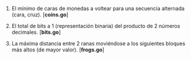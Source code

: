 
1. El mínimo de caras de monedas a voltear para una secuencia alternada (cara, cruz). [**coins.go**]

2. El total de bits a 1 (representación binaria) del producto de 2 números decimales. [**bits.go**]

3. La máxima distancia entre 2 ranas moviéndose a los siguientes bloques más altos (de mayor valor). [**frogs.go**]